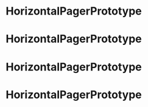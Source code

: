 # HorizontalPagerPrototype
# HorizontalPagerPrototype
# HorizontalPagerPrototype
# HorizontalPagerPrototype
